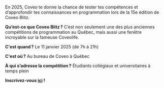 En 2025, Coveo te donne la chance de tester tes compétences et d’approfondir tes connaissances en programmation lors de la 15e édition de Coveo Blitz.

**Qu’est-ce que Coveo Blitz ?**
C’est non seulement une des plus anciennes compétitions de programmation au Québec, mais aussi une fenêtre incroyable sur la fameuse Coveolife.

**C'est quand ?**
Le 11 janvier 2025 (de 7h à 21h)

**C'est où ?**
Au bureau de Coveo à Québec

**À qui s’adresse la compétition ?**
Étudiants collégiaux et universitaires à temps plein

**Inscrivez-vous [ici](https://2025.blitz.codes/#/) !**

